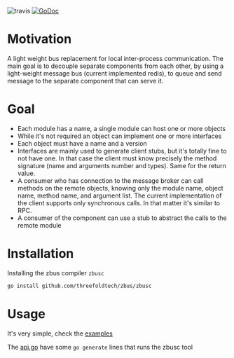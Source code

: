 ![travis](https://travis-ci.com/threefoldtech/zbus.svg?branch=master) [![GoDoc](https://godoc.org/github.com/threefoldtech/zbus?status.svg)](https://godoc.org/github.com/threefoldtech/zbus)

# Motivation
A light weight bus replacement for local inter-process communication. The main goal is to decouple separate
components from each other, by using a light-weight message bus (current implemented redis), to queue and 
send message to the separate component that can serve it. 

# Goal
- Each module has a name, a single module can host one or more objects
- While it's not required an object can implement one or more interfaces
- Each object must have a name and a version
- Interfaces are mainly used to generate client stubs, but it's totally fine to not have one. In that case the client
  must know precisely the method signature (name and arguments number and types). Same for the return value.
- A consumer who has connection to the message broker can call methods on the remote objects, knowing only the module name, object name, method name, and argument list. The current implementation of the client supports only synchronous calls. In that matter it's similar to RPC.
- A consumer of the component can use a stub to abstract the calls to the remote module

# Installation
Installing the zbus compiler `zbusc`

```bash
go install github.com/threefoldtech/zbus/zbusc
```

# Usage
It's very simple, check the [examples](examples)

The [api.go](examples/server/api/api.go) have some `go generate` lines that runs the zbusc tool
